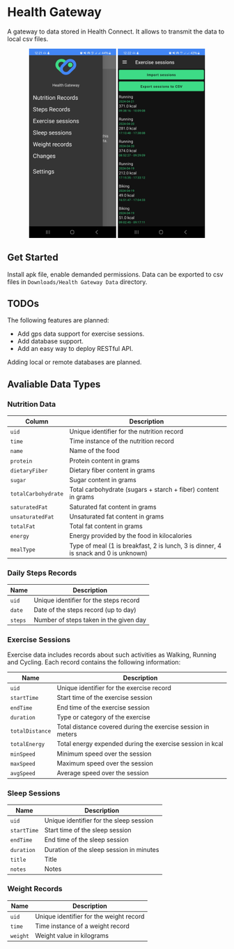 # Health Gateway

A gateway to data stored in Health Connect. It allows to transmit the data to local csv files.

<div align="center">
    <img src="https://github.com/konverner/healthgateway/blob/main/assets/screenshot2.jpg?raw=true" alt="Image 1" width="200"/>
    <img src="https://github.com/konverner/healthgateway/blob/main/assets/screenshot1.jpg?raw=true" alt="Image 2" width="200"/>
</div>


## Get Started

Install apk file, enable demanded permissions. Data can be exported to csv files in `Downloads/Health Gateway Data` directory.

## TODOs

The following features are planned:

- Add gps data support for exercise sessions.
- Add database support.
- Add an easy way to deploy RESTful API.

Adding local or remote databases are planned.

## Avaliable Data Types

### Nutrition Data

| Column              | Description                                                                         |
|---------------------|-------------------------------------------------------------------------------------|
| `uid`               | Unique identifier for the nutrition record                                          |
| `time`              | Time instance of the nutrition record                                               |
| `name`              | Name of the food                                                                    |
| `protein`           | Protein content in grams                                                            |
| `dietaryFiber`      | Dietary fiber content in grams                                                      |
| `sugar`             | Sugar content in grams                                                              |
| `totalCarbohydrate` | Total carbohydrate (sugars + starch + fiber) content in grams                       |
| `saturatedFat`      | Saturated fat content in grams                                                      |
| `unsaturatedFat`    | Unsaturated fat content in grams                                                    |
| `totalFat`          | Total fat content in grams                                                          |
| `energy`            | Energy provided by the food in kilocalories                                         |
| `mealType`          | Type of meal (1 is breakfast, 2 is lunch, 3 is dinner, 4 is snack and 0 is unknown) |


### Daily Steps Records

| Name    | Description                            |
|---------|----------------------------------------|
| `uid`   | Unique identifier for the steps record |
| `date`  | Date of the steps record (up to day)   |
| `steps` | Number of steps taken in the given day |

### Exercise Sessions

Exercise data includes records about such activities as Walking, Running and Cycling. Each record contains the following information:

| Name            | Description                                                  |
|-----------------|--------------------------------------------------------------|
| `uid`           | Unique identifier for the exercise record                    |
| `startTime`     | Start time of the exercise session                           |
| `endTime`       | End time of the exercise session                             |
| `duration`      | Type or category of the exercise                             |
| `totalDistance` | Total distance covered during the exercise session in meters |
| `totalEnergy`   | Total energy expended during the exercise session  in kcal   |
| `minSpeed`      | Minimum speed over the session                               |
| `maxSpeed`      | Maximum speed over the session                               |
| `avgSpeed`      | Average speed over the session                               |

### Sleep Sessions

| Name        | Description                              |
|-------------|------------------------------------------|
| `uid`       | Unique identifier for the sleep session  |
| `startTime` | Start time of the sleep session          |
| `endTime`   | End time of the sleep session            |
| `duration`  | Duration of the sleep session in minutes |
| `title`     | Title                                    |
| `notes`     | Notes                                    |

### Weight Records

| Name     | Description                             |
|----------|-----------------------------------------|
| `uid`    | Unique identifier for the weight record |
| `time`   | Time instance of a weight record        |
| `weight` | Weight value in kilograms               |
